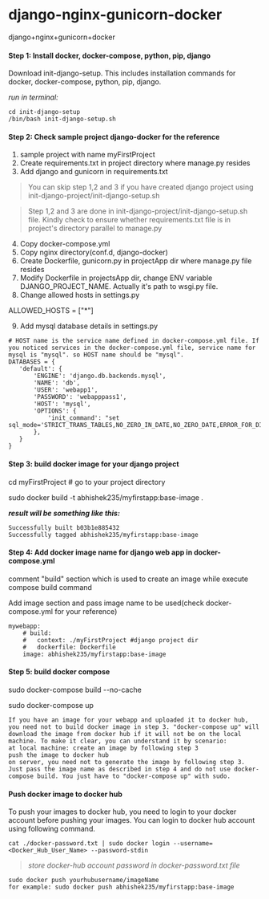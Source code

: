 # django-nginx-gunicorn-docker
django+nginx+gunicorn+docker

#### Step 1: Install docker, docker-compose, python, pip, django

Download init-django-setup. This includes installation commands for docker, docker-compose, python, pip, django.

_run in terminal:_
```
cd init-django-setup
/bin/bash init-django-setup.sh
```
#### Step 2: Check sample project django-docker for the reference

1. sample project with name myFirstProject
2. Create requirements.txt in project directory where manage.py resides
3. Add django and gunicorn in requirements.txt

> You can skip step 1,2 and 3 if you have created django project using init-django-project/init-django-setup.sh

> Step 1,2 and 3 are done in init-django-project/init-django-setup.sh file. Kindly check to ensure whether requirements.txt file is in project's directory parallel to manage.py

4. Copy docker-compose.yml
5. Copy nginx directory(conf.d, django-docker)
6. Create Dockerfile, gunicorn.py in projectApp dir where manage.py file resides
7. Modify Dockerfile in projectsApp dir, change ENV variable DJANGO_PROJECT_NAME. Actually it's path to wsgi.py file.
8. Change allowed hosts in settings.py

ALLOWED_HOSTS = ["*"]

9. Add mysql database details in settings.py
```
# HOST name is the service name defined in docker-compose.yml file. If you noticed services in the docker-compose.yml file, service name for mysql is "mysql". so HOST name should be "mysql".
DATABASES = {
   'default': {
       'ENGINE': 'django.db.backends.mysql',
       'NAME': 'db',
       'USER': 'webapp1',
       'PASSWORD': 'webapppass1',
       'HOST': 'mysql',
       'OPTIONS': {
           'init_command': "set sql_mode='STRICT_TRANS_TABLES,NO_ZERO_IN_DATE,NO_ZERO_DATE,ERROR_FOR_DIVISION_BY_ZERO,NO_AUTO_CREATE_USER,NO_ENGINE_SUBSTITUTION'"
       },
   }
}
```

#### Step 3: build docker image for your django project

cd myFirstProject # go to your project directory

sudo docker build -t abhishek235/myfirstapp:base-image .

***result will be something like this:***
```
Successfully built b03b1e885432
Successfully tagged abhishek235/myfirstapp:base-image
```
#### Step 4: Add docker image name for django web app in docker-compose.yml

comment "build" section which is used to create an image while execute compose build command

Add image section and pass image name to be used(check docker-compose.yml for your reference)

```
mywebapp:
    # build:
    #   context: ./myFirstProject #django project dir
    #   dockerfile: Dockerfile
    image: abhishek235/myfirstapp:base-image
```

#### Step 5: build docker compose

sudo docker-compose build --no-cache

sudo docker-compose up

```
If you have an image for your webapp and uploaded it to docker hub, you need not to build docker image in step 3. "docker-compose up" will download the image from docker hub if it will not be on the local machine. To make it clear, you can understand it by scenario: 
at local machine: create an image by following step 3
push the image to docker hub
on server, you need not to generate the image by following step 3. Just pass the image name as described in step 4 and do not use docker-compose build. You just have to "docker-compose up" with sudo.
```

#### Push docker image to docker hub

To push your images to docker hub, you need to login to your docker account before pushing your images. You can login to docker hub account using following command.
```
cat ./docker-password.txt | sudo docker login --username=<Docker_Hub_User_Name> --password-stdin
```
> _store docker-hub account password in docker-password.txt file_
```
sudo docker push yourhubusername/imageName
for example: sudo docker push abhishek235/myfirstapp:base-image
```

